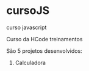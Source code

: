 # cursoJS
curso javascript

Curso da HCode treinamentos

São 5 projetos desenvolvidos:
1. Calculadora
